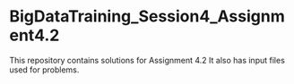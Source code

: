 # BigDataTraining_Session4_Assignment4.2
This repository contains solutions for Assignment 4.2
It also has input files used for problems.
